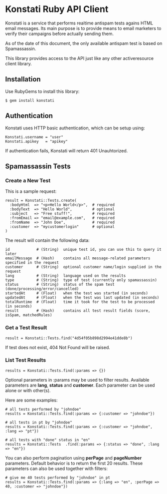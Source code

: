# Konstati Ruby API Client

Konstati is a service that performs realtime antispam tests agains HTML email
messages. Its main purpose is to provide means to email marketers to verify
their campaigns before actually sending them.

As of the date of this document, the only available antispam test is based on
Spamassassin.

This library provides access to the API just like any other activeresource
client library.

## Installation

Use RubyGems to install this library:

    $ gem install konstati

## Authentication

Konstati uses HTTP basic authentication, which can be setup using:

    Konstati.username = "user"
    Konstati.apikey   = "apikey"

If authentication fails, Konstati will return 401 Unauhtorized.

## Spamassassin Tests

### Create a New Test

This is a sample request:

    result = Konstati::Tests.create(
      :bodyHtml  => "<p>Hello World</p>",  # required
      :bodyText  => "Hello World",         # optional
      :subject   => "Free stuff!",         # required
      :fromEmail => "email@example.com",   # required
      :fromName  => "John Doe",            # required
      :customer  => "mycustomerlogin"      # optional
    )

The result will contain the following data:

    id            # (String)  unique test id, you can use this to query it later
    emailMessage  # (Hash)    contains all message-related parameters specified in the request
    customer      # (String)  optional customer name/login supplied in the request
    lang          # (String)  language used on the results
    type          # (String)  type of test (currently only spamassassin)
    status        # (String)  status of the spam test (done/processing/error/cancelled)
    startedAt     # (Float)   when the test was started (in seconds)
    updatedAt     # (Float)   when the test was last updated (in seconds)
    totalRuntime  # (Float)   time it took for the test to be processed (in seconds)
    result        # (Hash)    contains all test result fields (score, isSpam, matchedRules)

### Get a Test Result

    result = Konstati::Tests.find("4d54f05b898d2994e41dde8b")

If test does not exist, 404 Not Found will be raised.

### List Test Results

    results = Konstati::Tests.find(:params => {})

Optional parameters in :params may be used to filter results. Available parameters are **lang**,
**status** and **customer**. Each parameter can be used alone or with other(s).

Here are some examples:

    # all tests performed by "johndoe"
    results = Konstati::Tests.find(:params => {:customer => "johndoe"})

    # all tests in pt by "johndoe"
    results = Konstati::Tests.find(:params => {:customer => "johndoe", :lang => "pt"})
    
    # all tests with "done" status in "en"
    results = Konstati::Tests  .find(:params => {:status => "done", :lang => "en"})

You can also perform pagination using **perPage** and **pageNumber** parameters. Default behavior is to
return the first 20 results. These parameters can also be used together with filters:

    # give me 40 tests performed by "johndoe" in pt
    results = Konstati::Tests.find(:params => {:lang => "en", :perPage => 40, :customer => "johndoe"})
